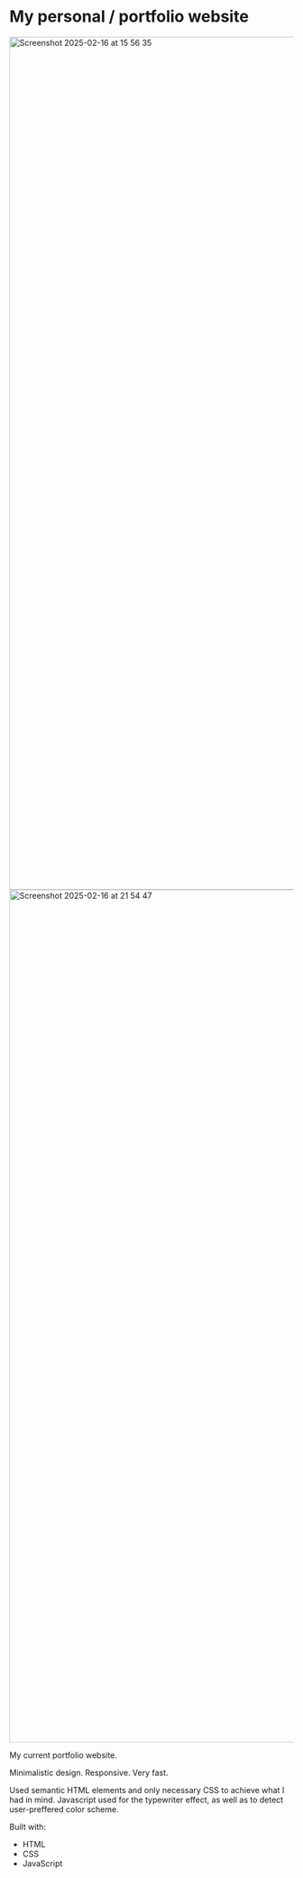 # My personal / portfolio website

<img width="1512" alt="Screenshot 2025-02-16 at 15 56 35" src="https://github.com/user-attachments/assets/6a43cd7c-1161-416d-b587-1075e0de65ec" />
<img width="1512" alt="Screenshot 2025-02-16 at 21 54 47" src="https://github.com/user-attachments/assets/5a097840-ee69-40db-9626-46b861c43e08" />


My current portfolio website. 

Minimalistic design. Responsive. Very fast.

Used semantic HTML elements and only necessary CSS to achieve what I had in mind.
Javascript used for the typewriter effect, as well as to detect user-preffered color scheme.

Built with: 
- HTML
- CSS
- JavaScript
